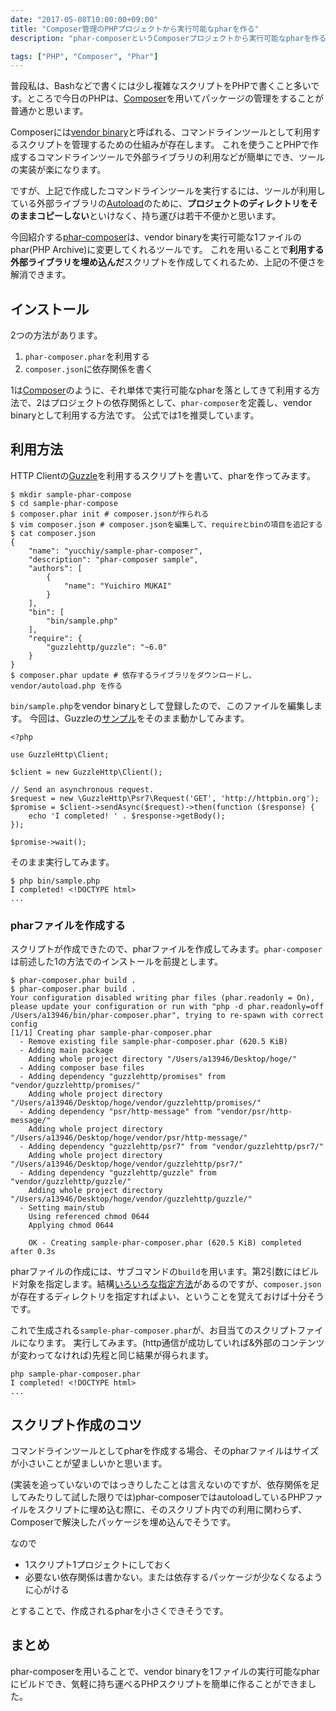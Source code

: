 ```yaml
---
date: "2017-05-08T10:00:00+09:00"
title: "Composer管理のPHPプロジェクトから実行可能なpharを作る"
description: "phar-composerというComposerプロジェクトから実行可能なpharを作ることで、気軽に持ち運べるコマンドラインツールをPHPで手軽に作れて便利"

tags: ["PHP", "Composer", "Phar"]
---
```


普段私は、Bashなどで書くには少し複雑なスクリプトをPHPで書くこと多いです。ところで今日のPHPは、[Composer](https://getcomposer.org/)を用いてパッケージの管理をすることが普通かと思います。

Composerには[vendor binary](https://getcomposer.org/doc/articles/vendor-binaries.md#what-is-a-vendor-binary-)と呼ばれる、コマンドラインツールとして利用するスクリプトを管理するための仕組みが存在します。
これを使うことPHPで作成するコマンドラインツールで外部ライブラリの利用などが簡単にでき、ツールの実装が楽になります。

ですが、上記で作成したコマンドラインツールを実行するには、ツールが利用している外部ライブラリの[Autoload](https://getcomposer.org/doc/01-basic-usage.md#autoloading)のために、**プロジェクトのディレクトリをそのままコピーしない**といけなく、持ち運びは若干不便かと思います。

今回紹介する[phar-composer](https://github.com/clue/phar-composer)は、vendor binaryを実行可能な1ファイルのphar(PHP Archive)に変更してくれるツールです。
これを用いることで**利用する外部ライブラリを埋め込んだ**スクリプトを作成してくれるため、上記の不便さを解消できます。

## インストール

2つの方法があります。

1. `phar-composer.phar`を利用する
2. `composer.json`に依存関係を書く

1は[Composer](https://getcomposer.org/doc/00-intro.md#installation-linux-unix-osx)のように、それ単体で実行可能なpharを落としてきて利用する方法で、2はプロジェクトの依存関係として、`phar-composer`を定義し、vendor binaryとして利用する方法です。
公式では1を推奨しています。

## 利用方法

HTTP Clientの[Guzzle](http://docs.guzzlephp.org/en/latest/)を利用するスクリプトを書いて、pharを作ってみます。

```
$ mkdir sample-phar-compose
$ cd sample-phar-compose
$ composer.phar init # composer.jsonが作られる
$ vim composer.json # composer.jsonを編集して、requireとbinの項目を追記する
$ cat composer.json 
{
    "name": "yucchiy/sample-phar-composer",
    "description": "phar-composer sample",
    "authors": [
        {
            "name": "Yuichiro MUKAI"
        }
    ],
    "bin": [
        "bin/sample.php"
    ],
    "require": {
        "guzzlehttp/guzzle": "~6.0"
    }
}
$ composer.phar update # 依存するライブラリをダウンロードし、vendor/autoload.php を作る
```

`bin/sample.php`をvendor binaryとして登録したので、このファイルを編集します。
今回は、Guzzleの[サンプル](http://docs.guzzlephp.org/en/latest/)をそのまま動かしてみます。

```
<?php

use GuzzleHttp\Client;

$client = new GuzzleHttp\Client();

// Send an asynchronous request.
$request = new \GuzzleHttp\Psr7\Request('GET', 'http://httpbin.org');
$promise = $client->sendAsync($request)->then(function ($response) {
    echo 'I completed! ' . $response->getBody();
});

$promise->wait();
```

そのまま実行してみます。

```
$ php bin/sample.php 
I completed! <!DOCTYPE html>
... 
```

### pharファイルを作成する

スクリプトが作成できたので、pharファイルを作成してみます。`phar-composer`は前述した1の方法でのインストールを前提とします。

```
$ phar-composer.phar build . 
$ phar-composer.phar build .
Your configuration disabled writing phar files (phar.readonly = On), please update your configuration or run with "php -d phar.readonly=off /Users/a13946/bin/phar-composer.phar", trying to re-spawn with correct config
[1/1] Creating phar sample-phar-composer.phar
  - Remove existing file sample-phar-composer.phar (620.5 KiB)
  - Adding main package
    Adding whole project directory "/Users/a13946/Desktop/hoge/"
  - Adding composer base files
  - Adding dependency "guzzlehttp/promises" from "vendor/guzzlehttp/promises/"
    Adding whole project directory "/Users/a13946/Desktop/hoge/vendor/guzzlehttp/promises/"
  - Adding dependency "psr/http-message" from "vendor/psr/http-message/"
    Adding whole project directory "/Users/a13946/Desktop/hoge/vendor/psr/http-message/"
  - Adding dependency "guzzlehttp/psr7" from "vendor/guzzlehttp/psr7/"
    Adding whole project directory "/Users/a13946/Desktop/hoge/vendor/guzzlehttp/psr7/"
  - Adding dependency "guzzlehttp/guzzle" from "vendor/guzzlehttp/guzzle/"
    Adding whole project directory "/Users/a13946/Desktop/hoge/vendor/guzzlehttp/guzzle/"
  - Setting main/stub
    Using referenced chmod 0644
    Applying chmod 0644

    OK - Creating sample-phar-composer.phar (620.5 KiB) completed after 0.3s
```

pharファイルの作成には、サブコマンドの`build`を用います。第2引数にはビルド対象を指定します。結構[いろいろな指定方法](https://github.com/clue/phar-composer#phar-composer-build)があるのですが、`composer.json`が存在するディレクトリを指定すればよい、ということを覚えておけば十分そうです。

これで生成される`sample-phar-composer.phar`が、お目当てのスクリプトファイルになります。
実行してみます。(http通信が成功していれば&外部のコンテンツが変わってなければ)先程と同じ結果が得られます。

```
php sample-phar-composer.phar
I completed! <!DOCTYPE html>
... 

```

## スクリプト作成のコツ

コマンドラインツールとしてpharを作成する場合、そのpharファイルはサイズが小さいことが望ましいかと思います。

(実装を追っていないのではっきりしたことは言えないのですが、依存関係を足してみたりして試した限りでは)phar-composerではautoloadしているPHPファイルをスクリプトに埋め込む際に、そのスクリプト内での利用に関わらず、Composerで解決したパッケージを埋め込んでそうです。

なので

- 1スクリプト1プロジェクトにしておく
- 必要ない依存関係は書かない。または依存するパッケージが少なくなるように心がける

とすることで、作成されるpharを小さくできそうです。

## まとめ

phar-composerを用いることで、vendor binaryを1ファイルの実行可能なpharにビルドでき、気軽に持ち運べるPHPスクリプトを簡単に作ることができました。
